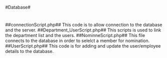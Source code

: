 #Database#
#
##connectionScript.php##
This code is to allow connection to the database and the server.
##Department_UserScript.php##
This scripts is used to link the department list and the users.
##NominneScript.php##
This file connects to the database in order to selelct a member for nomination.
##UserScript.php##
This code is for adding and update the user/employee details to the database.